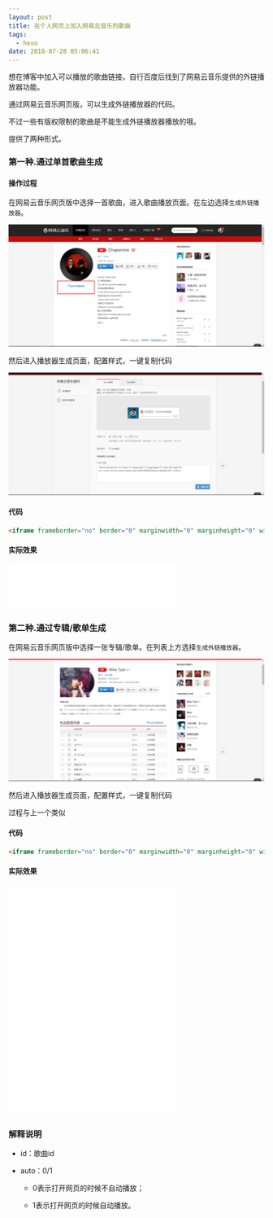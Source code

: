 ```yaml
---
layout: post
title: 在个人网页上加入网易云音乐的歌曲
tags:
  - hexo
date: 2018-07-28 05:06:41
---
```

想在博客中加入可以播放的歌曲链接。自行百度后找到了网易云音乐提供的外链播放器功能。

通过网易云音乐网页版，可以生成外链播放器的代码。

不过一些有版权限制的歌曲是不能生成外链播放器播放的哦。

提供了两种形式。

### 第一种.通过单首歌曲生成

#### 操作过程

 在网易云音乐网页版中选择一首歌曲，进入歌曲播放页面。在左边选择`生成外链播放器`。

![网易云音乐网页版](/img/2018-07-28-1.jpg)

 然后进入播放器生成页面，配置样式，一键复制代码

![网易云音乐网页版](/img/2018-07-28-2.jpg)

#### 代码

```html
<iframe frameborder="no" border="0" marginwidth="0" marginheight="0" width=330 height=86 src="//music.163.com/outchain/player?type=2&id=496869422&auto=0&height=66"></iframe>
```

#### 实际效果

<iframe frameborder="no" border="0" marginwidth="0" marginheight="0" width=330 height=86 src="//music.163.com/outchain/player?type=2&id=496869422&auto=0&height=66"></iframe>

###  第二种.通过专辑/歌单生成

 在网易云音乐网页版中选择一张专辑/歌单。在列表上方选择`生成外链播放器`。

![网易云音乐网页版](/img/2018-07-28-3.jpg)

 然后进入播放器生成页面，配置样式，一键复制代码

过程与上一个类似

#### 代码
```html
<iframe frameborder="no" border="0" marginwidth="0" marginheight="0" width=330 height=450 src="//music.163.com/outchain/player?type=1&id=34753163&auto=0&height=430"></iframe>
```

#### 实际效果

<iframe frameborder="no" border="0" marginwidth="0" marginheight="0" width=330 height=450 src="//music.163.com/outchain/player?type=1&id=34753163&auto=0&height=430"></iframe>

### 解释说明

* id：歌曲id 

* auto：0/1

  * 0表示打开网页的时候不自动播放； 

  * 1表示打开网页的时候自动播放。
